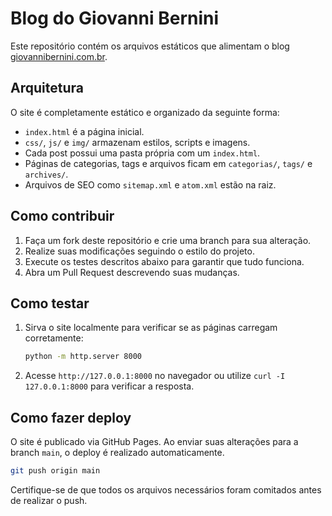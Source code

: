 # Blog do Giovanni Bernini

Este repositório contém os arquivos estáticos que alimentam o blog [giovannibernini.com.br](https://giovannibernini.com.br/).

## Arquitetura

O site é completamente estático e organizado da seguinte forma:

- `index.html` é a página inicial.
- `css/`, `js/` e `img/` armazenam estilos, scripts e imagens.
- Cada post possui uma pasta própria com um `index.html`.
- Páginas de categorias, tags e arquivos ficam em `categorias/`, `tags/` e `archives/`.
- Arquivos de SEO como `sitemap.xml` e `atom.xml` estão na raiz.

## Como contribuir

1. Faça um fork deste repositório e crie uma branch para sua alteração.
2. Realize suas modificações seguindo o estilo do projeto.
3. Execute os testes descritos abaixo para garantir que tudo funciona.
4. Abra um Pull Request descrevendo suas mudanças.

## Como testar

1. Sirva o site localmente para verificar se as páginas carregam corretamente:

   ```bash
   python -m http.server 8000
   ```

2. Acesse `http://127.0.0.1:8000` no navegador ou utilize `curl -I 127.0.0.1:8000` para verificar a resposta.

## Como fazer deploy

O site é publicado via GitHub Pages. Ao enviar suas alterações para a branch `main`, o deploy é realizado automaticamente.

```bash
git push origin main
```

Certifique-se de que todos os arquivos necessários foram comitados antes de realizar o push.

